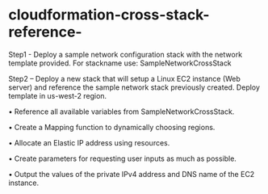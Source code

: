 # cloudformation-cross-stack-reference-

Step1 - Deploy a sample network configuration stack with the network template provided. For stackname use: SampleNetworkCrossStack

Step2 – Deploy a new stack that will setup a Linux EC2 instance (Web server) and reference the sample network stack previously created. Deploy template in us-west-2 region.

•	Reference all available variables from SampleNetworkCrossStack.

•	Create a Mapping function to dynamically choosing regions.

•	Allocate an Elastic IP address using resources.

•	Create parameters for requesting user inputs as much as possible.

•	Output the values of the private IPv4 address and DNS name of the EC2 instance.
